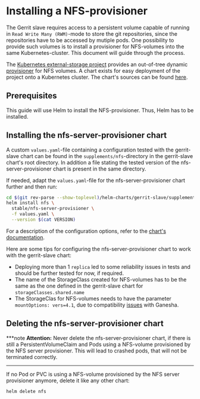 # Installing a NFS-provisioner

The Gerrit slave requires access to a persistent volume capable of running in
`Read Write Many (RWM)`-mode to store the git repositories, since the repositories
have to be accessed by mutiple pods. One possibility to provide such volumes
is to install a provisioner for NFS-volumes into the same Kubernetes-cluster.
This document will guide through the process.

The [Kubernetes external-storage project](https://github.com/kubernetes-incubator/external-storage)
provides an out-of-tree dynamic [provisioner](https://github.com/kubernetes-incubator/external-storage/tree/master/nfs)
for NFS volumes. A chart exists for easy deployment of the project onto a
Kubernetes cluster. The chart's sources can be found [here](https://github.com/helm/charts/tree/master/stable/nfs-server-provisioner).

## Prerequisites

This guide will use Helm to install the NFS-provisioner. Thus, Helm has to be
installed.

## Installing the nfs-server-provisioner chart

A custom `values.yaml`-file containing a configuration tested with the
gerrit-slave chart can be found in the `supplements/nfs`-directory in the
gerrit-slave chart's root directory. In addition a file stating the tested
version of the nfs-server-provisioner chart is present in the same directory.

If needed, adapt the `values.yaml`-file for the nfs-server-provisioner chart
further and then run:

```sh
cd $(git rev-parse --show-toplevel)/helm-charts/gerrit-slave/supplements/nfs
helm install nfs \
  stable/nfs-server-provisioner \
  -f values.yaml \
  --version $(cat VERSION)
```

For a description of the configuration options, refer to the
[chart's documentation](https://github.com/helm/charts/blob/master/stable/nfs-server-provisioner/README.md).

Here are some tips for configuring the nfs-server-provisioner chart to work with
the gerrit-slave chart:

- Deploying more than 1 `replica` led to some reliability issues in tests and
  should be further tested for now, if required.
- The name of the StorageClass created for NFS-volumes has to be the same as the
  one defined in the gerrit-slave chart for `storageClasses.shared.name`
- The StorageClas for NFS-volumes needs to have the parameter `mountOptions: vers=4.1`,
  due to compatibility [issues](https://github.com/kubernetes-incubator/external-storage/issues/223)
  with Ganesha.

## Deleting the nfs-server-provisioner chart

***note
**Attention:** Never delete the nfs-server-provisioner chart, if there is still a
PersistentVolumeClaim and Pods using a NFS-volume provisioned by the NFS server
provisioner. This will lead to crashed pods, that will not be terminated correctly.
***

If no Pod or PVC is using a NFS-volume provisioned by the NFS server provisioner
anymore, delete it like any other chart:

```sh
helm delete nfs
```
